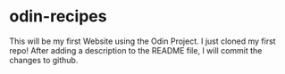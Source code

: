 # odin-recipes
This will be my first Website using the Odin Project. I just cloned my first repo!
After adding a description to the README file, I will commit the changes to github. 
